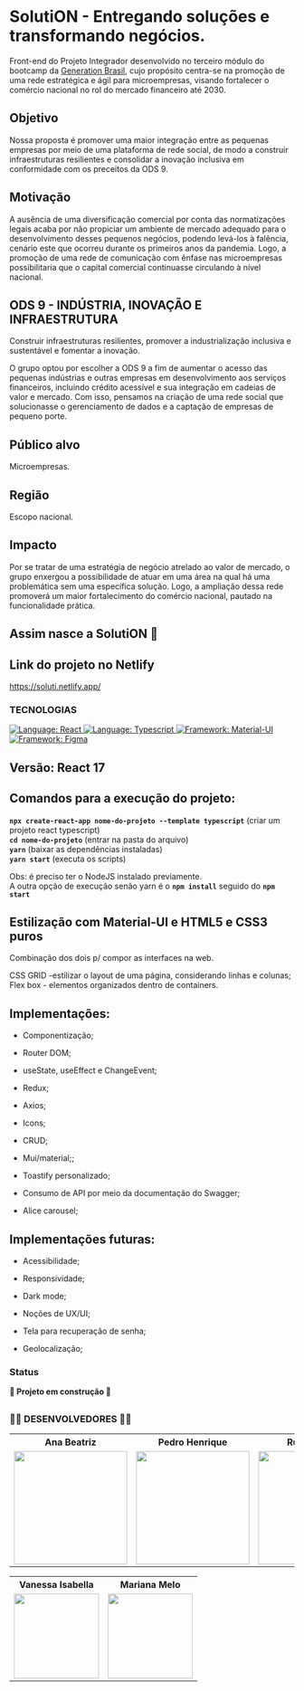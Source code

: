 # SolutiON - Entregando soluções e transformando negócios.

Front-end do Projeto Integrador desenvolvido no terceiro módulo do bootcamp da [Generation Brasil](https://brazil.generation.org/ ), cujo propósito centra-se na promoção de uma rede estratégica e ágil para microempresas, visando fortalecer o comércio nacional no rol do mercado financeiro até 2030. 
<br>

## Objetivo

Nossa proposta é promover uma maior integração entre as pequenas empresas por meio de uma plataforma de rede social, de modo a construir infraestruturas resilientes e consolidar a inovação inclusiva em conformidade com os preceitos da ODS 9. 

## Motivação
A ausência de uma diversificação comercial por conta das normatizações legais acaba por não propiciar um ambiente de mercado adequado para o desenvolvimento desses pequenos negócios, podendo levá-los à falência, cenário este que ocorreu durante os primeiros anos da pandemia. Logo, a promoção de uma rede de comunicação com ênfase nas microempresas possibilitaria que o capital comercial continuasse circulando à nível nacional.

## ODS 9 - INDÚSTRIA, INOVAÇÃO E INFRAESTRUTURA
Construir infraestruturas resilientes, promover a industrialização inclusiva e sustentável e fomentar a inovação.

O grupo optou por escolher a ODS 9 a fim de aumentar o acesso das pequenas indústrias e outras empresas em desenvolvimento aos serviços financeiros, incluindo crédito acessível e sua integração em cadeias de valor e mercado. Com isso, pensamos na criação de uma rede social que solucionasse o gerenciamento de dados e a captação de empresas de pequeno porte. 

<!-- ## Problemática
Falta de acesso à uma rede de comunicação ágil por parte das pequenas empresas para sustentarem seus respectivos negócios.

## Solução
Promover uma maior integração das pequenas empresas por meio de uma plataforma de rede social, de modo a construir infraestruturas resilientes e fortalecer a inovação inclusiva, em conformidade com os preceitos da ODS 9.  -->

## Público alvo
Microempresas.

## Região
Escopo nacional.

## Impacto 
Por se tratar de uma estratégia de negócio atrelado ao valor de mercado, o grupo enxergou a possibilidade de atuar em uma área na qual há uma problemática sem uma específica solução. Logo, a ampliação dessa rede promoverá um maior fortalecimento do comércio nacional, pautado na funcionalidade prática.
<br>

## Assim nasce a SolutiON 🚀

## Link do projeto no Netlify
https://soluti.netlify.app/

### TECNOLOGIAS

<a href="#">
		<img src="https://img.shields.io/static/v1?label=Biblioteca&message=React&color=green&style=for-the-badge&logo=Ghost"  alt="Language: React">
	</a>
	<a href="#">
        <img src="https://img.shields.io/static/v1?label=Language&message=Typescript&color=blue&style=for-the-badge&logo=Typescript" alt="Language: Typescript">
    </a>
    <a href="#">
		<img src="https://img.shields.io/static/v1?label=Framework&message=Material-UI&color=green&style=for-the-badge&logo=Ghost"  alt="Framework: Material-UI">
	</a>
  <a href="#">
		<img src="https://img.shields.io/static/v1?label=&message=Figma&color=green&style=for-the-badge&logo=Ghost"  alt="Framework: Figma">
	</a>

## Versão: React 17

## Comandos para a execução do projeto:

****`npx create-react-app nome-do-projeto --template typescript`**** (criar um projeto react typescript) <br>
****`cd nome-do-projeto`**** (entrar na pasta do arquivo) <br>
****`yarn`**** (baixar as dependências instaladas) <br>
****`yarn start`**** (executa os scripts) <br>

Obs: é preciso ter o NodeJS instalado previamente. <br>
A outra opção de execução senão yarn é o ****`npm install`**** seguido do ****`npm start`****

## Estilização com Material-UI e HTML5 e CSS3 puros

Combinação dos dois p/ compor as interfaces na web.

CSS GRID -estilizar o layout de uma página, considerando linhas e colunas; <br>
Flex box - elementos organizados dentro de containers.


## Implementações:
<ul>
	<li>Componentização;</li>
</ul>
<ul>
	<li>Router DOM;</li>
</ul>
<ul>
	<li>useState, useEffect e ChangeEvent;</li>
</ul>
<ul>
	<li>Redux;</li>
</ul>
<ul>
	<li>Axios;</li>
</ul>
<ul>
	<li>Icons;</li>
</ul>
<ul>
	<li>CRUD;</li>
</ul>
<ul>
	<li>Mui/material;;</li>
</ul>
<ul>
	<li>Toastify personalizado;</li>
</ul>
<ul>
	<li>Consumo de API por meio da documentação do Swagger;</li>
</ul>
<ul>
	<li>Alice carousel;</li>
</ul>



## Implementações futuras:
<ul>
	<li>Acessibilidade;</li>
</ul>
<ul>
	<li>Responsividade;</li>
</ul>
<ul>
	<li>Dark mode;</li>
</ul>
<ul>
	<li>Noções de UX/UI;</li>
</ul>
<ul>
	<li>Tela para recuperação de senha;</li>
</ul>
<ul>
	<li>Geolocalização;</li>
</ul>

### Status

**:construction: Projeto em construção :construction:**

##

### **👩‍💻 DESENVOLVEDORES 👨‍💻**

<div align=center>

<table style="width:100%">
  <tr align=center>
    <th><strong>Ana Beatriz</strong></th>
    <th><strong>Pedro Henrique</strong></th>
    <th><strong>Rurie Miguel</strong></th>
    <th><strong>Vinicius Lopes</strong></th>
    <th><strong>Thais Cristina</strong></th>
  </tr>
  <tr align=center>
    <td>
      <a href="https://github.com/anabiax">
        <img width="200" src="https://user-images.githubusercontent.com/105940878/189456622-d324ebd3-c32e-4827-bf65-e908c4920863.jpg">
      </a>
    </td>
    <td>
      <a href="https://github.com/Pddro1">
        <img width="200" src="https://user-images.githubusercontent.com/104800947/196010663-ac214153-211e-4e9d-acb0-d84a165e8286.png">
      </a>
    </td>
    <td>
      <a href="https://github.com/ruriemiguel">
        <img width="200" src="https://user-images.githubusercontent.com/105940878/189456628-23da22f4-aa70-4378-9de5-92886e75b234.png">
      </a>
    </td>
    <td>
      <a href="https://github.com/viniciuslopes98">
        <img width="200" src="https://user-images.githubusercontent.com/105940878/195605107-2d703ee0-666d-47f3-af08-4ae89ec679ae.png">
      </a>
    </td>
      <td>
      <a href="https://github.com/thaismelim">
        <img width="200" src="https://user-images.githubusercontent.com/105940878/189456630-b73a1270-314d-472e-92a4-79cf49e1a543.jpg">
      </a>
    </td>
  </tr>
</table>
</div>


<div align=center>

<table style="width:100%">
  <tr align=center>
    <th><strong>Vanessa Isabella</strong></th>
    <th><strong>Mariana Melo</strong></th>
    </tr>
  <tr align=center>
    <td>
      <a href="https://github.com/VanessaIsabella">
        <img width="150" src="https://user-images.githubusercontent.com/105940878/189459694-f6811d37-e300-44e1-b10c-df1a1405f3e1.jpg">
      </a>
    </td>
    <td>
      <a href="https://github.com/Marianadsm">
        <img width="150" src="https://user-images.githubusercontent.com/105940878/189456624-db76a5c8-ab11-404f-a4f9-3e0e1ecc91a1.jpg">
      </a>
    </td>
   </tr>
</table>
</div>
